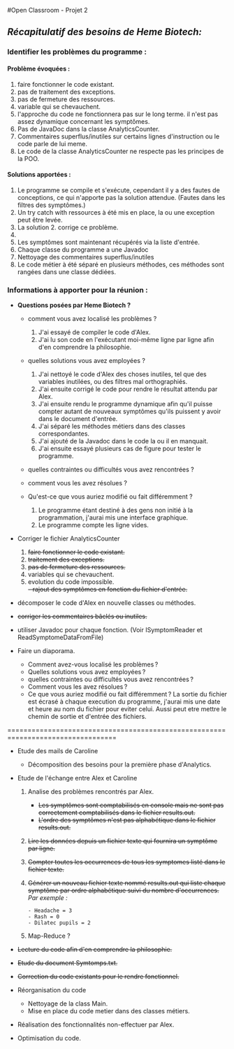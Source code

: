 #Open Classroom - Projet 2

## *Récapitulatif des besoins de Heme Biotech:*  

 ### Identifier les problèmes du programme :  
 #### Problème évoquées :  
1. faire fonctionner le code existant.
2. pas de traitement des exceptions.
3. pas de fermeture des ressources.
4. variable qui se chevauchent.
5. l'approche du code ne fonctionnera pas sur le long terme.
il n'est pas assez dynamique concernant les symptômes.
6. Pas de JavaDoc dans la classe AnalyticsCounter.
7. Commentaires superflus/inutiles sur certains lignes d'instruction ou le code parle de lui meme.
8. Le code de la classe AnalyticsCounter ne respecte pas les principes de la POO.

 #### Solutions apportées :
1. Le programme se compile et s'exécute, cependant il y a des fautes de conceptions, 
ce qui n'apporte pas la solution attendue. (Fautes dans les filtres des symptômes.)
2. Un try catch with ressources à été mis en place, la ou une exception peut être levée.
3. La solution 2. corrige ce problème.
4. 
5. Les symptômes sont maintenant récupérés via la liste d'entrée.
6. Chaque classe du programme a une Javadoc
7. Nettoyage des commentaires superflus/inutiles
8. Le code métier à été séparé en plusieurs méthodes,
ces méthodes sont rangées dans une classe dédiées.
 
 ### Informations à apporter pour la réunion :
 
 - **Questions posées par Heme Biotech ?**  
    - comment vous avez localisé les problèmes ? 
        1. J'ai essayé de compiler le code d'Alex.
        2. J'ai lu son code en l'exécutant moi-même ligne par ligne 
        afin d'en comprendre la philosophie.
        
    - quelles solutions vous avez employées ?  
        1. J'ai nettoyé le code d'Alex des choses inutiles, tel que des variables inutilées,
        ou des filtres mal orthographiés.
        2. J'ai ensuite corrigé le code pour rendre le résultat attendu par Alex.
        3. J'ai ensuite rendu le programme dynamique afin qu'il puisse compter autant
        de nouveaux symptômes qu'ils puissent y avoir dans le document d'entrée.
        4. J'ai séparé les méthodes métiers dans des classes correspondantes.
        5. J'ai ajouté de la Javadoc dans le code la ou il en manquait.
        6. J'ai ensuite essayé plusieurs cas de figure pour tester le programme.
        
    - quelles contraintes ou difficultés vous avez rencontrées ? 
     
    - comment vous les avez résolues ?  
    
    - Qu'est-ce que vous auriez modifié ou fait différemment ?
        1. Le programme étant destiné à des gens non initié à la programmation, 
        j'aurai mis une interface graphique.
        2. Le programme compte les ligne vides.
    

    
- Corriger le fichier AnalyticsCounter
	1. ~~faire fonctionner le code existant.~~
	2. ~~traitement des exceptions.~~
	3. ~~pas de fermeture des ressources.~~
	4. variables qui se chevauchent.
	5. evolution du code impossible.  
		~~- rajout des symptômes en fonction du fichier d'entrée.~~
		
- décomposer le code d'Alex en nouvelle classes ou méthodes.

- ~~corriger les commentaires bâclés ou inutiles.~~

- utiliser Javadoc pour chaque fonction. (Voir ISymptomReader et ReadSymptomeDataFromFile)

- Faire un diaporama.
	
    - Comment avez-vous localisé les problèmes ?
    - Quelles solutions vous avez employées ?
    - quelles contraintes ou difficultés vous avez rencontrées ?
    - Comment vous les avez résolues ?
    - Ce que vous auriez modifié ou fait différemment ?
    La sortie du fichier est écrasé à chaque execution du programme, j'aurai mis une date et heure au nom du fichier
     pour eviter celui. Aussi peut etre mettre le chemin de sortie et d'entrée des fichiers.


=================================================================================

- Etude des mails de Caroline

    -  Décomposition des besoins pour la première phase d'Analytics.

- Etude de l'échange entre Alex et Caroline
   	
    1. Analise des problèmes rencontrés par Alex.
	    - ~~Les symptômes sont comptabilisés en console mais ne sont pas correctement comptabilisés dans le fichier results.out.~~
	    - ~~L'ordre des symptômes n'est pas alphabétique dans le fichier results.out.~~
	    
	2. ~~Lire les données depuis un fichier texte qui fournira un symptôme
	par ligne.~~

	3. ~~Compter toutes les occurrences de tous les symptomes listé dans le
	fichier texte.~~

	4. ~~Générer un nouveau fichier texte nommé results.out qui liste chaque
	symptôme par ordre alphabétique suivi du nombre d'occurrences.~~  
        *Par exemple :*
        ```
        - Headache = 3
        - Rash = 0
        - Dilatec pupils = 2
        ```
	
	5. Map-Reduce ?

- ~~Lecture du code afin d'en comprendre la philosophie.~~ 

- ~~Etude du document Symtomps.txt.~~ 

- ~~Correction du code existants pour le rendre fonctionnel.~~

- Réorganisation du code
    - Nettoyage de la class Main.
    - Mise en place du code metier dans des classes métiers.

- Réalisation des fonctionnalités non-effectuer par Alex.

- Optimisation du code.
 